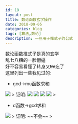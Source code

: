 ```yaml
---
id: 18
layout: post
title: 数论函数玄学操作
date: 2018-09-05
categories: blog
tags: [算法,数论]
description: 一些用于推式子的公式
---
```


数论函数推式子是真的玄学  
乱七八糟的一脸懵逼  
好不容易看懂了转身又~~tm~~忘了  
这里列出一些我见过的:  

- gcd→mu函数求和    
<img src="http://latex.codecogs.com/gif.latex?[gcd(i,j)==1]=\sum_{d|i,d|j}\mu(d)"/>
> 
证明:  
<img src="http://latex.codecogs.com/gif.latex?\because[gcd(i,j)==1]=\epsilon(gcd(i,j))"/>  
<img src="http://latex.codecogs.com/gif.latex?\because\epsilon=\mu*I"/>  
<img src="http://latex.codecogs.com/gif.latex?\therefore[gcd(i,j)==1]=\sum_{d|gcd(i,j)}\mu(d)"/>  
<img src="http://latex.codecogs.com/gif.latex?\therefore[gcd(i,j)==1]=\sum_{d|i,d|j}\mu(d)"/>  
> 

- d函数→gcd求和  
<img src="http://latex.codecogs.com/gif.latex?d(i*j)=\sum_{x|i}\sum_{y|j}[gcd(i,j)==1]"/>  
>
证明:  
~~不会~~  
>
